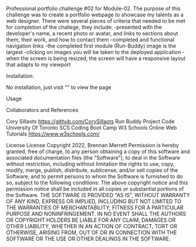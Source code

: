 Professional portfolio challenge #02 for Module-02.  The purpose of this challenge was to create a portfolio webpage to showcase my talents as a web designer.  There were several pieces of criteria that needed to be met for completion of the challege, they include:
-presented with the developer's name, a recent photo or avatar, and links to sections about them, their work, and how to contact them 
-completed and functional navigation links
-the completed first module (Run-Buddy) image is the largest
-clicking on images you will be taken to the deployed application
-when the screen is being resized, the screen will have a responsive layout that adapts to my viewport



Installation:

No installation, just visit "" to view the page




Usage



Collaborators and References

Cory Sillaots https://github.com/CorySillaots
Run Buddy Project Code University Of Toronto SCS Coding Boot Camp
W3 Schools Online Web Tutorials https://www.w3schools.com/

License
License Copyright 2022, Brennan Merrett Permission is hereby granted, free of charge, to any person obtaining a copy of this software and associated documentation files (the "Software"), to deal in the Software without restriction, including without limitation the rights to use, copy, modify, merge, publish, distribute, sublicense, and/or sell copies of the Software, and to permit persons to whom the Software is furnished to do so, subject to the following conditions: The above copyright notice and this permission notice shall be included in all copies or substantial portions of the Software. THE SOFTWARE IS PROVIDED "AS IS", WITHOUT WARRANTY OF ANY KIND, EXPRESS OR IMPLIED, INCLUDING BUT NOT LIMITED TO THE WARRANTIES OF MERCHANTABILITY, FITNESS FOR A PARTICULAR PURPOSE AND NONINFRINGEMENT. IN NO EVENT SHALL THE AUTHORS OR COPYRIGHT HOLDERS BE LIABLE FOR ANY CLAIM, DAMAGES OR OTHER LIABILITY, WHETHER IN AN ACTION OF CONTRACT, TORT OR OTHERWISE, ARISING FROM, OUT OF OR IN CONNECTION WITH THE SOFTWARE OR THE USE OR OTHER DEALINGS IN THE SOFTWARE.
